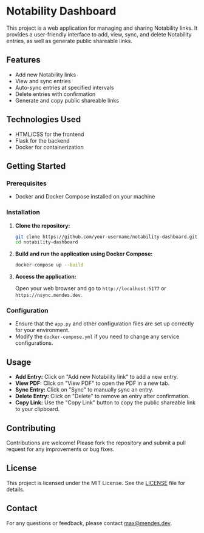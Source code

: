 # Notability Dashboard

This project is a web application for managing and sharing Notability links. It provides a user-friendly interface to add, view, sync, and delete Notability entries, as well as generate public shareable links.

## Features

- Add new Notability links
- View and sync entries
- Auto-sync entries at specified intervals
- Delete entries with confirmation
- Generate and copy public shareable links

## Technologies Used

- HTML/CSS for the frontend
- Flask for the backend
- Docker for containerization

## Getting Started

### Prerequisites

- Docker and Docker Compose installed on your machine

### Installation

1. **Clone the repository:**

   ```bash
   git clone https://github.com/your-username/notability-dashboard.git
   cd notability-dashboard
   ```

2. **Build and run the application using Docker Compose:**

   ```bash
   docker-compose up --build
   ```

3. **Access the application:**

   Open your web browser and go to `http://localhost:5177` or `https://nsync.mendes.dev`.

### Configuration

- Ensure that the `app.py` and other configuration files are set up correctly for your environment.
- Modify the `docker-compose.yml` if you need to change any service configurations.

## Usage

- **Add Entry:** Click on "Add new Notability link" to add a new entry.
- **View PDF:** Click on "View PDF" to open the PDF in a new tab.
- **Sync Entry:** Click on "Sync" to manually sync an entry.
- **Delete Entry:** Click on "Delete" to remove an entry after confirmation.
- **Copy Link:** Use the "Copy Link" button to copy the public shareable link to your clipboard.

## Contributing

Contributions are welcome! Please fork the repository and submit a pull request for any improvements or bug fixes.

## License

This project is licensed under the MIT License. See the [LICENSE](LICENSE) file for details.

## Contact

For any questions or feedback, please contact [max@mendes.dev](mailto:max@mendes.dev). 
